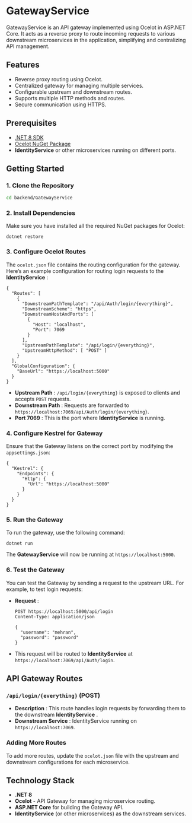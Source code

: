 # GatewayService

GatewayService is an API gateway implemented using Ocelot in ASP.NET Core. It acts as a reverse proxy to route incoming requests to various downstream microservices in the application, simplifying and centralizing API management.

## Features

- Reverse proxy routing using Ocelot.
- Centralized gateway for managing multiple services.
- Configurable upstream and downstream routes.
- Supports multiple HTTP methods and routes.
- Secure communication using HTTPS.

## Prerequisites

- [.NET 8 SDK](https://dotnet.microsoft.com/download/dotnet)
- [Ocelot NuGet Package](https://www.nuget.org/packages/Ocelot/)
- **IdentityService** or other microservices running on different ports.

## Getting Started

### 1. Clone the Repository

```bash
cd backend/GatewayService
```

### 2. Install Dependencies

Make sure you have installed all the required NuGet packages for Ocelot:

```
dotnet restore

```

### 3. Configure Ocelot Routes

The `ocelot.json` file contains the routing configuration for the gateway. Here’s an example configuration for routing login requests to the **IdentityService** :

```
{
  "Routes": [
    {
      "DownstreamPathTemplate": "/api/Auth/login/{everything}",
      "DownstreamScheme": "https",
      "DownstreamHostAndPorts": [
        {
          "Host": "localhost",
          "Port": 7069
        }
      ],
      "UpstreamPathTemplate": "/api/login/{everything}",
      "UpstreamHttpMethod": [ "POST" ]
    }
  ],
  "GlobalConfiguration": {
    "BaseUrl": "https://localhost:5000"
  }
}

```

- **Upstream Path** : `/api/login/{everything}` is exposed to clients and accepts `POST` requests.
- **Downstream Path** : Requests are forwarded to `https://localhost:7069/api/Auth/login/{everything}`.
- **Port 7069** : This is the port where **IdentityService** is running.

### 4. Configure Kestrel for Gateway

Ensure that the Gateway listens on the correct port by modifying the `appsettings.json`:

```
{
  "Kestrel": {
    "Endpoints": {
      "Http": {
        "Url": "https://localhost:5000"
      }
    }
  }
}

```

### 5. Run the Gateway

To run the gateway, use the following command:

```
dotnet run

```

The **GatewayService** will now be running at `https://localhost:5000`.

### 6. Test the Gateway

You can test the Gateway by sending a request to the upstream URL. For example, to test login requests:

- **Request** :

  ```
  POST https://localhost:5000/api/login
  Content-Type: application/json

  {
    "username": "mehran",
    "password": "password"
  }

  ```

- This request will be routed to **IdentityService** at `https://localhost:7069/api/Auth/login`.

## API Gateway Routes

### `/api/login/{everything}` (POST)

- **Description** : This route handles login requests by forwarding them to the downstream **IdentityService** .
- **Downstream Service** : IdentityService running on `https://localhost:7069`.

### Adding More Routes

To add more routes, update the `ocelot.json` file with the upstream and downstream configurations for each microservice.

## Technology Stack

- **.NET 8**
- **Ocelot** - API Gateway for managing microservice routing.
- **ASP.NET Core** for building the Gateway API.
- **IdentityService** (or other microservices) as the downstream services.
